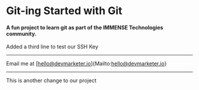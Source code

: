 # Git-ing Started with Git

#### A fun project to learn git as part of the **IMMENSE Technologies** community.

Added a third line to test our SSH Key

---

Email me at [hello@devmarketer.io]{Mailto:hello@devmarketer.io}

---

This is another change to our project
